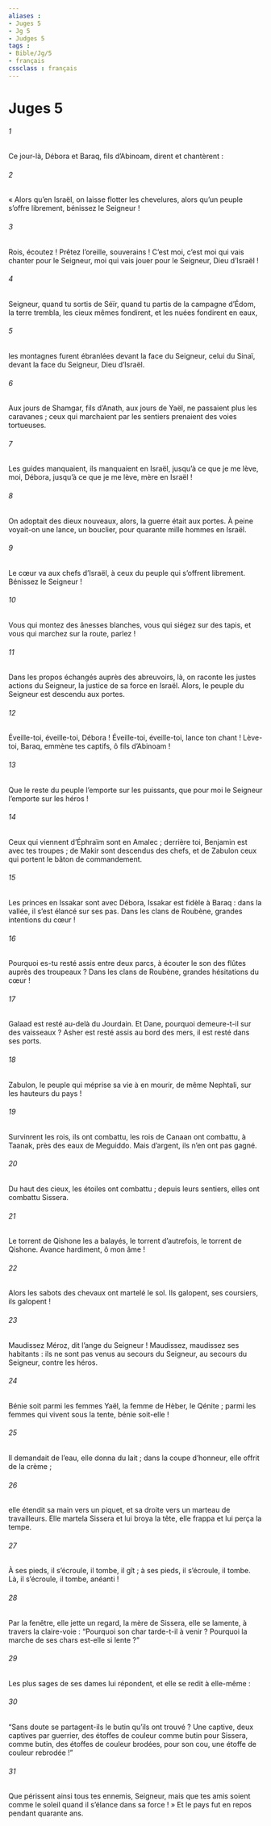 ```yaml
---
aliases : 
- Juges 5
- Jg 5
- Judges 5
tags : 
- Bible/Jg/5
- français
cssclass : français
---
```


# Juges 5

###### 1
Ce jour-là, Débora et Baraq, fils d’Abinoam, dirent et chantèrent :
###### 2
« Alors qu’en Israël, on laisse flotter les chevelures,
alors qu’un peuple s’offre librement,
bénissez le Seigneur !
###### 3
Rois, écoutez ! Prêtez l’oreille, souverains !
C’est moi, c’est moi qui vais chanter pour le Seigneur,
moi qui vais jouer pour le Seigneur, Dieu d’Israël !
###### 4
Seigneur, quand tu sortis de Séïr,
quand tu partis de la campagne d’Édom,
la terre trembla, les cieux mêmes fondirent,
et les nuées fondirent en eaux,
###### 5
les montagnes furent ébranlées
devant la face du Seigneur, celui du Sinaï,
devant la face du Seigneur, Dieu d’Israël.
###### 6
Aux jours de Shamgar, fils d’Anath,
aux jours de Yaël, ne passaient plus les caravanes ;
ceux qui marchaient par les sentiers
prenaient des voies tortueuses.
###### 7
Les guides manquaient,
ils manquaient en Israël,
jusqu’à ce que je me lève, moi, Débora,
jusqu’à ce que je me lève, mère en Israël !
###### 8
On adoptait des dieux nouveaux,
alors, la guerre était aux portes.
À peine voyait-on une lance, un bouclier,
pour quarante mille hommes en Israël.
###### 9
Le cœur va aux chefs d’Israël,
à ceux du peuple qui s’offrent librement.
Bénissez le Seigneur !
###### 10
Vous qui montez des ânesses blanches,
vous qui siégez sur des tapis,
et vous qui marchez sur la route,
parlez !
###### 11
Dans les propos échangés auprès des abreuvoirs,
là, on raconte les justes actions du Seigneur,
la justice de sa force en Israël.
Alors, le peuple du Seigneur est descendu aux portes.
###### 12
Éveille-toi, éveille-toi, Débora !
Éveille-toi, éveille-toi, lance ton chant !
Lève-toi, Baraq, emmène tes captifs, ô fils d’Abinoam !
###### 13
Que le reste du peuple l’emporte sur les puissants,
que pour moi le Seigneur l’emporte sur les héros !
###### 14
Ceux qui viennent d’Éphraïm sont en Amalec ;
derrière toi, Benjamin est avec tes troupes ;
de Makir sont descendus des chefs,
et de Zabulon ceux qui portent le bâton de commandement.
###### 15
Les princes en Issakar sont avec Débora,
Issakar est fidèle à Baraq :
dans la vallée, il s’est élancé sur ses pas.
Dans les clans de Roubène, grandes intentions du cœur !
###### 16
Pourquoi es-tu resté assis entre deux parcs,
à écouter le son des flûtes auprès des troupeaux ?
Dans les clans de Roubène, grandes hésitations du cœur !
###### 17
Galaad est resté au-delà du Jourdain.
Et Dane, pourquoi demeure-t-il sur des vaisseaux ?
Asher est resté assis au bord des mers,
il est resté dans ses ports.
###### 18
Zabulon, le peuple qui méprise sa vie à en mourir,
de même Nephtali, sur les hauteurs du pays !
###### 19
Survinrent les rois, ils ont combattu,
les rois de Canaan ont combattu,
à Taanak, près des eaux de Meguiddo.
Mais d’argent, ils n’en ont pas gagné.
###### 20
Du haut des cieux, les étoiles ont combattu ;
depuis leurs sentiers, elles ont combattu Sissera.
###### 21
Le torrent de Qishone les a balayés,
le torrent d’autrefois, le torrent de Qishone.
Avance hardiment, ô mon âme !
###### 22
Alors les sabots des chevaux ont martelé le sol.
Ils galopent, ses coursiers, ils galopent !
###### 23
Maudissez Méroz, dit l’ange du Seigneur !
Maudissez, maudissez ses habitants :
ils ne sont pas venus au secours du Seigneur,
au secours du Seigneur, contre les héros.
###### 24
Bénie soit parmi les femmes Yaël,
la femme de Hèber, le Qénite ;
parmi les femmes qui vivent sous la tente,
bénie soit-elle !
###### 25
Il demandait de l’eau, elle donna du lait ;
dans la coupe d’honneur, elle offrit de la crème ;
###### 26
elle étendit sa main vers un piquet,
et sa droite vers un marteau de travailleurs.
Elle martela Sissera et lui broya la tête,
elle frappa et lui perça la tempe.
###### 27
À ses pieds, il s’écroule, il tombe, il gît ;
à ses pieds, il s’écroule, il tombe.
Là, il s’écroule, il tombe, anéanti !
###### 28
Par la fenêtre, elle jette un regard, la mère de Sissera,
elle se lamente, à travers la claire-voie :
“Pourquoi son char tarde-t-il à venir ?
Pourquoi la marche de ses chars est-elle si lente ?”
###### 29
Les plus sages de ses dames lui répondent,
et elle se redit à elle-même :
###### 30
“Sans doute se partagent-ils le butin qu’ils ont trouvé ?
Une captive, deux captives par guerrier,
des étoffes de couleur comme butin pour Sissera,
comme butin, des étoffes de couleur brodées,
pour son cou, une étoffe de couleur rebrodée !”
###### 31
Que périssent ainsi tous tes ennemis, Seigneur,
mais que tes amis soient comme le soleil
quand il s’élance dans sa force ! »
Et le pays fut en repos pendant quarante ans.
